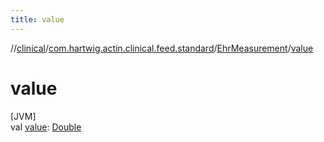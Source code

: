```yaml
---
title: value
---
```

//[clinical](../../../index.html)/[com.hartwig.actin.clinical.feed.standard](../index.html)/[EhrMeasurement](index.html)/[value](value.html)



# value



[JVM]\
val [value](value.html): [Double](https://kotlinlang.org/api/latest/jvm/stdlib/kotlin/-double/index.html)




